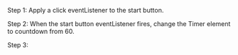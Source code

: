 Step 1: Apply a click eventListener to the start button.

Step 2: When the start button eventListener fires, change the Timer element to countdown from 60.

Step 3:
